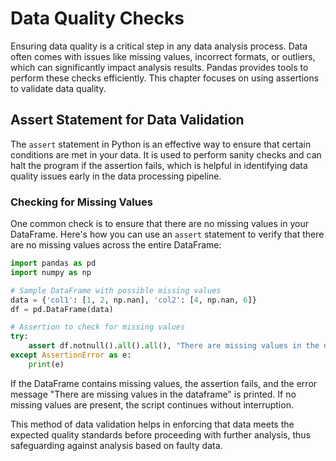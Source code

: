 
# Data Quality Checks

Ensuring data quality is a critical step in any data analysis process. Data often comes with issues like missing values, incorrect formats, or outliers, which can significantly impact analysis results. Pandas provides tools to perform these checks efficiently. This chapter focuses on using assertions to validate data quality.

## Assert Statement for Data Validation

The `assert` statement in Python is an effective way to ensure that certain conditions are met in your data. It is used to perform sanity checks and can halt the program if the assertion fails, which is helpful in identifying data quality issues early in the data processing pipeline.

### Checking for Missing Values

One common check is to ensure that there are no missing values in your DataFrame. Here's how you can use an `assert` statement to verify that there are no missing values across the entire DataFrame:

```python
import pandas as pd
import numpy as np

# Sample DataFrame with possible missing values
data = {'col1': [1, 2, np.nan], 'col2': [4, np.nan, 6]}
df = pd.DataFrame(data)

# Assertion to check for missing values
try:
    assert df.notnull().all().all(), "There are missing values in the dataframe"
except AssertionError as e:
    print(e)
```

If the DataFrame contains missing values, the assertion fails, and the error message "There are missing values in the dataframe" is printed. If no missing values are present, the script continues without interruption.

This method of data validation helps in enforcing that data meets the expected quality standards before proceeding with further analysis, thus safeguarding against analysis based on faulty data.

